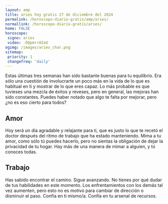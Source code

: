 ```yaml
---
layout: amp
title: aries hoy gratis 27 de diciembre del 2024 
permalink: /horoscopo-diario-gratis/amp/aries/
normallink: /horoscopo-diario-gratis/aries/
home: FALSE
horoscopo:
 signo: aries
 video: -DQpmrrAIeU
ogimg: /images/aries_char.png
sitemap:
 priority: 1
 changefreq: 'daily'
---
```



Estas últimas tres semanas han sido bastante buenas para tu equilibrio. Era sólo una cuestión de involucrarte un poco más en la vida de lo que es habitual en ti y mostrar de lo que eres capaz. Lo más probable es que tuvieses una mezcla de éxitos y reveses, pero en general, las mejoras han sido constantes. Puedes haber notado que algo te falta por mejorar, pero ¿no es eso cierto para todos?

## Amor

Hoy será un día agradable y relajante para ti, que es justo lo que te recetó el doctor después del ritmo de trabajo que ha estado manteniendo. Mima a tu amor, como sólo tú puedes hacerlo, pero no sientas la obligación de dejar la privacidad de tu hogar. Hay más de una manera de mimar a alguien, y tú conoces todas.

## Trabajo

Has sabido encontrar el camino. Sigue avanzando. No tienes por qué dudar de tus habilidades en este momento. Los enfrentamientos con los demás tal vez aumenten, pero esto no es motivo para cambiar de dirección o disminuir el paso. Confía en ti mismo/a. Confía en tu arsenal de recursos.